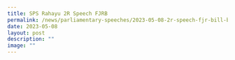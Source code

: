 ```yaml
---
title: SPS Rahayu 2R Speech FJRB
permalink: /news/parliamentary-speeches/2023-05-08-2r-speech-fjr-bill-by-sps-rahayu/
date: 2023-05-08
layout: post
description: ""
image: ""
---
```

